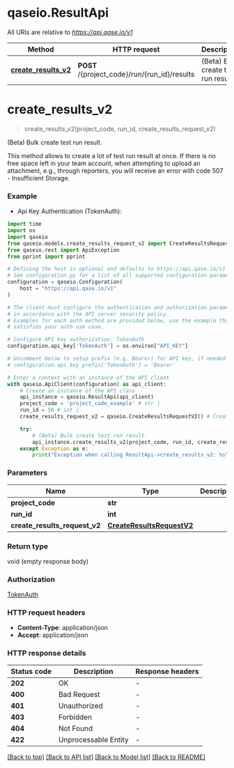 # qaseio.ResultApi

All URIs are relative to *https://api.qase.io/v1*

Method | HTTP request | Description
------------- | ------------- | -------------
[**create_results_v2**](ResultApi.md#create_results_v2) | **POST** /{project_code}/run/{run_id}/results | (Beta) Bulk create test run result.


# **create_results_v2**
> create_results_v2(project_code, run_id, create_results_request_v2)

(Beta) Bulk create test run result.

This method allows to create a lot of test run result at once.  If there is no free space left in your team account, when attempting to upload an attachment, e.g., through reporters, you will receive an error with code 507 - Insufficient Storage. 

### Example

* Api Key Authentication (TokenAuth):

```python
import time
import os
import qaseio
from qaseio.models.create_results_request_v2 import CreateResultsRequestV2
from qaseio.rest import ApiException
from pprint import pprint

# Defining the host is optional and defaults to https://api.qase.io/v1
# See configuration.py for a list of all supported configuration parameters.
configuration = qaseio.Configuration(
    host = "https://api.qase.io/v1"
)

# The client must configure the authentication and authorization parameters
# in accordance with the API server security policy.
# Examples for each auth method are provided below, use the example that
# satisfies your auth use case.

# Configure API key authorization: TokenAuth
configuration.api_key['TokenAuth'] = os.environ["API_KEY"]

# Uncomment below to setup prefix (e.g. Bearer) for API key, if needed
# configuration.api_key_prefix['TokenAuth'] = 'Bearer'

# Enter a context with an instance of the API client
with qaseio.ApiClient(configuration) as api_client:
    # Create an instance of the API class
    api_instance = qaseio.ResultApi(api_client)
    project_code = 'project_code_example' # str | 
    run_id = 56 # int | 
    create_results_request_v2 = qaseio.CreateResultsRequestV2() # CreateResultsRequestV2 | 

    try:
        # (Beta) Bulk create test run result.
        api_instance.create_results_v2(project_code, run_id, create_results_request_v2)
    except Exception as e:
        print("Exception when calling ResultApi->create_results_v2: %s\n" % e)
```



### Parameters


Name | Type | Description  | Notes
------------- | ------------- | ------------- | -------------
 **project_code** | **str**|  | 
 **run_id** | **int**|  | 
 **create_results_request_v2** | [**CreateResultsRequestV2**](CreateResultsRequestV2.md)|  | 

### Return type

void (empty response body)

### Authorization

[TokenAuth](../README.md#TokenAuth)

### HTTP request headers

 - **Content-Type**: application/json
 - **Accept**: application/json

### HTTP response details

| Status code | Description | Response headers |
|-------------|-------------|------------------|
**202** | OK |  -  |
**400** | Bad Request |  -  |
**401** | Unauthorized |  -  |
**403** | Forbidden |  -  |
**404** | Not Found |  -  |
**422** | Unprocessable Entity |  -  |

[[Back to top]](#) [[Back to API list]](../README.md#documentation-for-api-endpoints) [[Back to Model list]](../README.md#documentation-for-models) [[Back to README]](../README.md)

